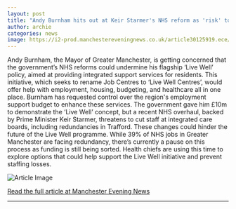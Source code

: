 ```yaml
---
layout: post
title: "Andy Burnham hits out at Keir Starmer's NHS reform as 'risk' to key policy"
author: archie
categories: news
image: https://i2-prod.manchestereveningnews.co.uk/article30125919.ece/ALTERNATES/s1200/1_JS348148558.jpg
---
```

Andy Burnham, the Mayor of Greater Manchester, is getting concerned that the government’s NHS reforms could undermine his flagship ‘Live Well’ policy, aimed at providing integrated support services for residents. This initiative, which seeks to rename Job Centres to ‘Live Well Centres’, would offer help with employment, housing, budgeting, and healthcare all in one place. Burnham has requested control over the region's employment support budget to enhance these services. The government gave him £10m to demonstrate the ‘Live Well’ concept, but a recent NHS overhaul, backed by Prime Minister Keir Starmer, threatens to cut staff at integrated care boards, including redundancies in Trafford. These changes could hinder the future of the Live Well programme. While 39% of NHS jobs in Greater Manchester are facing redundancy, there’s currently a pause on this process as funding is still being sorted. Health chiefs are using this time to explore options that could help support the Live Well initiative and prevent staffing losses.

![Article Image](https://i2-prod.manchestereveningnews.co.uk/article30125919.ece/ALTERNATES/s1200/1_JS348148558.jpg)

[Read the full article at Manchester Evening News](https://www.manchestereveningnews.co.uk/news/greater-manchester-news/andy-burnham-hits-out-keir-32550748)

---
